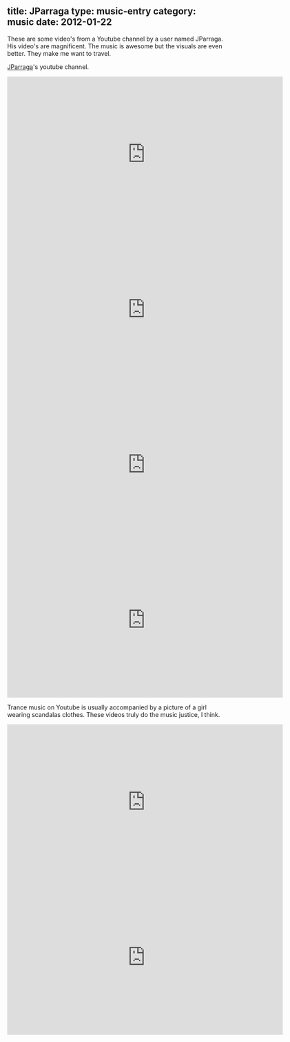 title: JParraga
type: music-entry
category: music
date: 2012-01-22
---

These are some video's from a Youtube channel by a user named JParraga. His video's are magnificent. The music is awesome but the visuals are even better. They make me want to travel.

[JParraga][chan]'s youtube channel.

<iframe width="640" height="360" src="http://www.youtube.com/embed/cRBT-C3PfuM?rel=0" frameborder="0" allowfullscreen></iframe>

<iframe width="640" height="360" src="http://www.youtube.com/embed/DWsSmxAsnig" frameborder="0" allowfullscreen></iframe>

<iframe width="640" height="360" src="http://www.youtube.com/embed/zn-AwP0LxvQ" frameborder="0" allowfullscreen></iframe>

<iframe width="640" height="360" src="http://www.youtube.com/embed/ZKCsJs1qgv4" frameborder="0" allowfullscreen></iframe>

Trance music on Youtube is usually accompanied by a picture of a girl wearing scandalas clothes. These videos truly do the music justice, I think.

<iframe width="640" height="360" src="http://www.youtube.com/embed/KmiYCYoPd8A" frameborder="0" allowfullscreen></iframe>

<iframe width="640" height="360" src="http://www.youtube.com/embed/f0J3tcrIBIE" frameborder="0" allowfullscreen></iframe>



[chan]:http://www.youtube.com/user/JParragaTV?feature=watch
